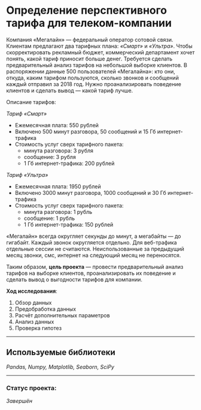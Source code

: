 # Определение перспективного тарифа для телеком-компании

Компания «Мегалайн» — федеральный оператор сотовой связи. Клиентам предлагают два тарифных плана: *«Смарт»* и *«Ультра»*. Чтобы скорректировать рекламный бюджет, коммерческий департамент хочет понять, какой тариф приносит больше денег.
Требуется сделать предварительный анализ тарифов на небольшой выборке клиентов. В распоряжении данные 500 пользователей «Мегалайна»: кто они, откуда, каким тарифом пользуются, сколько звонков и сообщений каждый отправил за 2018 год. Нужно проанализировать поведение клиентов и сделать вывод — какой тариф лучше.

Описание тарифов:

*Тариф «Смарт»*
* Ежемесячная плата: 550 рублей
* Включено 500 минут разговора, 50 сообщений и 15 Гб интернет-трафика
* Стоимость услуг сверх тарифного пакета:
    * минута разговора: 3 рубля
    * сообщение: 3 рубля
    * 1 Гб интернет-трафика: 200 рублей

*Тариф «Ультра»*
* Ежемесячная плата: 1950 рублей
* Включено 3000 минут разговора, 1000 сообщений и 30 Гб интернет-трафика
* Стоимость услуг сверх тарифного пакета:
    * минута разговора: 1 рубль
    * сообщение: 1 рубль
    * 1 Гб интернет-трафика: 150 рублей
    
«Мегалайн» всегда округляет секунды до минут, а мегабайты — до гигабайт. Каждый звонок округляется отдельно. Для веб-трафика отдельные сессии не считаются. Неиспользованные за предыдущий месяц звонки, смс, интернет на следующий месяц не переносятся.

Таким образом, **цель проекта** — провести предварительный анализ тарифов на выборке клиентов, проанализировать их поведение и сделать вывод о выгодности тарифов для компании.

**Ход исследования**:
1. Обзор данных
2. Предобработка данных
3. Расчёт дополнительных параметров
4. Анализ данных
5. Проверка гипотез

___
## Используемые библиотеки

*Pandas, Numpy, Matplotlib, Seaborn, SciPy*

___
### Статус проекта: 

*Завершён*
